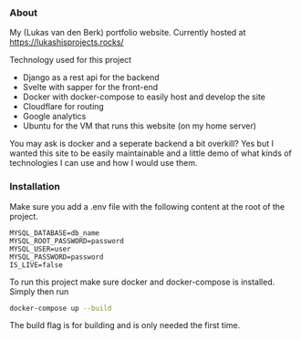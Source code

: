 ### About
My (Lukas van den Berk) portfolio website. Currently hosted at https://lukashisprojects.rocks/

Technology used for this project

- Django as a rest api for the backend
- Svelte with sapper for the front-end
- Docker with docker-compose to easily host and develop the site
- Cloudflare for routing
- Google analytics
- Ubuntu for the VM that runs this website (on my home server)

You may ask is docker and a seperate backend a bit overkill? Yes but I wanted this site to be easily maintainable and a little demo of what kinds of technologies I can use and how I would use them.

### Installation 
Make sure you add a .env file with the following content at the root of the project.
```env
MYSQL_DATABASE=db_name
MYSQL_ROOT_PASSWORD=password
MYSQL_USER=user
MYSQL_PASSWORD=password
IS_LIVE=false
```
To run this project make sure docker and docker-compose is installed.
Simply then run
```bash
docker-compose up --build
```
The build flag is for building and is only needed the first time.
